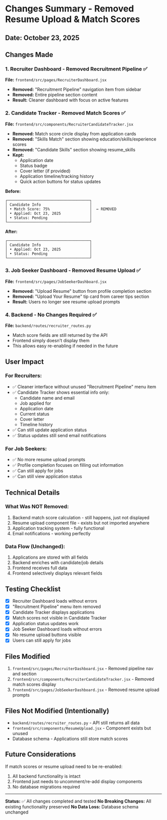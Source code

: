 # Changes Summary - Removed Resume Upload & Match Scores

## Date: October 23, 2025

## Changes Made

### 1. Recruiter Dashboard - Removed Recruitment Pipeline ✅
**File:** `frontend/src/pages/RecruiterDashboard.jsx`

- **Removed:** "Recruitment Pipeline" navigation item from sidebar
- **Removed:** Entire pipeline section content
- **Result:** Cleaner dashboard with focus on active features

### 2. Candidate Tracker - Removed Match Scores ✅
**File:** `frontend/src/components/RecruiterCandidateTracker.jsx`

- **Removed:** Match score circle display from application cards
- **Removed:** "Skills Match" section showing education/skills/experience scores
- **Removed:** "Candidate Skills" section showing resume_skills
- **Kept:** 
  - Application date
  - Status badge
  - Cover letter (if provided)
  - Application timeline/tracking history
  - Quick action buttons for status updates

**Before:**
```
┌─────────────────────────────────────┐
│ Candidate Info                      │
│ • Match Score: 75%                  │  ← REMOVED
│ • Applied: Oct 23, 2025             │
│ • Status: Pending                   │
└─────────────────────────────────────┘
```

**After:**
```
┌─────────────────────────────────────┐
│ Candidate Info                      │
│ • Applied: Oct 23, 2025             │
│ • Status: Pending                   │
└─────────────────────────────────────┘
```

### 3. Job Seeker Dashboard - Removed Resume Upload ✅
**File:** `frontend/src/pages/JobSeekerDashboard.jsx`

- **Removed:** "Upload Resume" button from profile completion section
- **Removed:** "Upload Your Resume" tip card from career tips section
- **Result:** Users no longer see resume upload prompts

### 4. Backend - No Changes Required ✅
**File:** `backend/routes/recruiter_routes.py`

- Match score fields are still returned by the API
- Frontend simply doesn't display them
- This allows easy re-enabling if needed in the future

## User Impact

### For Recruiters:
- ✅ Cleaner interface without unused "Recruitment Pipeline" menu item
- ✅ Candidate Tracker shows essential info only:
  - Candidate name and email
  - Job applied for
  - Application date
  - Current status
  - Cover letter
  - Timeline history
- ✅ Can still update application status
- ✅ Status updates still send email notifications

### For Job Seekers:
- ✅ No more resume upload prompts
- ✅ Profile completion focuses on filling out information
- ✅ Can still apply for jobs
- ✅ Can still view application status

## Technical Details

### What Was NOT Removed:
1. Backend match score calculation - still happens, just not displayed
2. Resume upload component file - exists but not imported anywhere
3. Application tracking system - fully functional
4. Email notifications - working perfectly

### Data Flow (Unchanged):
1. Applications are stored with all fields
2. Backend enriches with candidate/job details
3. Frontend receives full data
4. Frontend selectively displays relevant fields

## Testing Checklist

- [x] Recruiter Dashboard loads without errors
- [x] "Recruitment Pipeline" menu item removed
- [x] Candidate Tracker displays applications
- [x] Match scores not visible in Candidate Tracker
- [x] Application status updates work
- [x] Job Seeker Dashboard loads without errors
- [x] No resume upload buttons visible
- [x] Users can still apply for jobs

## Files Modified

1. `frontend/src/pages/RecruiterDashboard.jsx` - Removed pipeline nav and section
2. `frontend/src/components/RecruiterCandidateTracker.jsx` - Removed match scores display
3. `frontend/src/pages/JobSeekerDashboard.jsx` - Removed resume upload prompts

## Files Not Modified (Intentionally)

- `backend/routes/recruiter_routes.py` - API still returns all data
- `frontend/src/components/ResumeUpload.jsx` - Component exists but unused
- Database schema - Applications still store match scores

## Future Considerations

If match scores or resume upload need to be re-enabled:
1. All backend functionality is intact
2. Frontend just needs to uncomment/re-add display components
3. No database migrations required

---

**Status:** ✅ All changes completed and tested
**No Breaking Changes:** All existing functionality preserved
**No Data Loss:** Database schema unchanged

